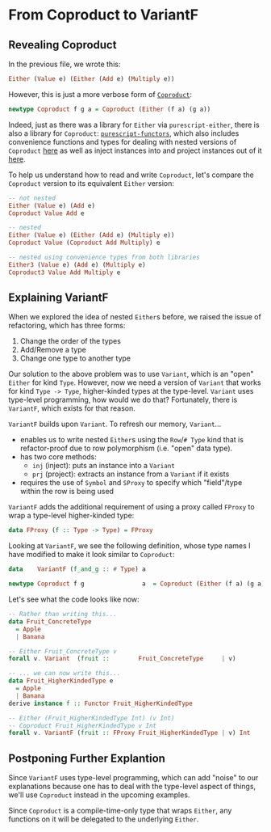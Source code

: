 # From Coproduct to VariantF

## Revealing Coproduct

In the previous file, we wrote this:
```purescript
Either (Value e) (Either (Add e) (Multiply e))
```
However, this is just a more verbose form of [`Coproduct`](https://pursuit.purescript.org/packages/purescript-functors/3.0.1/docs/Data.Functor.Coproduct#t:Coproduct):
```purescript
newtype Coproduct f g a = Coproduct (Either (f a) (g a))
```
Indeed, just as there was a library for `Either` via `purescript-either`, there is also a library for `Coproduct`: [`purescript-functors`](https://pursuit.purescript.org/packages/purescript-functors/3.0.1/docs/Data.Functor.Coproduct#t:Coproduct), which also includes convenience functions and types for dealing with nested versions of `Coproduct` [here](https://pursuit.purescript.org/packages/purescript-functors/3.0.1/docs/Data.Functor.Coproduct.Nested) as well as inject instances into and project instances out of it [here](https://pursuit.purescript.org/packages/purescript-functors/3.0.1/docs/Data.Functor.Coproduct.Inject).

To help us understand how to read and write `Coproduct`, let's compare the `Coproduct` version to its equivalent `Either` version:
```purescript
-- not nested
Either (Value e) (Add e)
Coproduct Value Add e

-- nested
Either (Value e) (Either (Add e) (Multiply e))
Coproduct Value (Coproduct Add Multiply) e

-- nested using convenience types from both libraries
Either3 (Value e) (Add e) (Multiply e)
Coproduct3 Value Add Multiply e
```

## Explaining VariantF

When we explored the idea of nested `Either`s before, we raised the issue of refactoring, which has three forms:
1. Change the order of the types
2. Add/Remove a type
3. Change one type to another type

Our solution to the above problem was to use `Variant`, which is an "open" `Either` for kind `Type`. However, now we need a version of `Variant` that works for kind `Type -> Type`, higher-kinded types at the type-level.  `Variant` uses type-level programming, how would we do that? Fortunately, there is `VariantF`, which exists for that reason.

`VariantF` builds upon `Variant`. To refresh our memory, `Variant`...
- enables us to write nested `Either`s using the `Row`/`# Type` kind that is refactor-proof due to row polymorphism (i.e. "open" data type).
- has two core methods:
    - `inj` (inject): puts an instance into a `Variant`
    - `prj` (project): extracts an instance from a `Variant` if it exists
- requires the use of `Symbol` and `SProxy` to specify which "field"/type within the row is being used

`VariantF` adds the additional requirement of using a proxy called `FProxy` to wrap a type-level higher-kinded type:
```purescript
data FProxy (f :: Type -> Type) = FProxy
```
Looking at `VariantF`, we see the following definition, whose type names I have modified to make it look similar to `Coproduct`:
```purescript
data    VariantF (f_and_g :: # Type) a

newtype Coproduct f g                a  = Coproduct (Either (f a) (g a))
```

Let's see what the code looks like now:
```purescript
-- Rather than writing this...
data Fruit_ConcreteType
  = Apple
  | Banana

-- Either Fruit_ConcreteType v
forall v. Variant  (fruit ::        Fruit_ConcreteType     | v)

-- ... we can now write this...
data Fruit_HigherKindedType e
  = Apple
  | Banana
derive instance f :: Functor Fruit_HigherKindedType

-- Either (Fruit_HigherKindedType Int) (v Int)
-- Coproduct Fruit_HigherKindedType v Int
forall v. VariantF (fruit :: FProxy Fruit_HigherKindedType | v) Int
```

## Postponing Further Explantion

Since `VariantF` uses type-level programming, which can add "noise" to our explanations because one has to deal with the type-level aspect of things, we'll use `Coproduct` instead in the upcoming examples.

Since `Coproduct` is a compile-time-only type that wraps `Either`, any functions on it will be delegated to the underlying `Either`.
